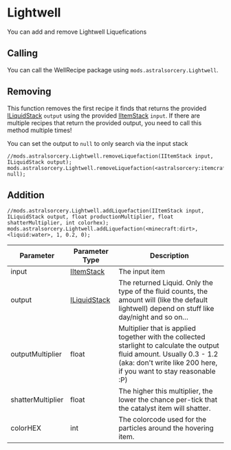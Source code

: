 # Lightwell

You can add and remove Lightwell Liquefications


## Calling
You can call the WellRecipe package using `mods.astralsorcery.Lightwell`.  

## Removing
This function removes the first recipe it finds that returns the provided [ILiquidStack](/Vanilla/Liquids/ILiquidStack/) `output` using the provided [IItemStack](/Vanilla/Items/IItemStack/) `input`.
If there are multiple recipes that return the provided output, you need to call this method multiple times!

You can set the output to `null` to only search via the input stack 

```zenscript
//mods.astralsorcery.Lightwell.removeLiquefaction(IItemStack input, ILiquidStack output);
mods.astralsorcery.Lightwell.removeLiquefaction(<astralsorcery:itemcraftingcomponent:0>, null);
```

## Addition
```zenscript
//mods.astralsorcery.Lightwell.addLiquefaction(IItemStack input, ILiquidStack output, float productionMultiplier, float shatterMultiplier, int colorhex);
mods.astralsorcery.Lightwell.addLiquefaction(<minecraft:dirt>, <liquid:water>, 1, 0.2, 0);
```

| Parameter         | Parameter Type                                | Description                                                                                                                                                                                  |
|-------------------|-----------------------------------------------|----------------------------------------------------------------------------------------------------------------------------------------------------------------------------------------------|
| input             | [IItemStack](/Vanilla/Items/IItemStack/)       | The input item                                                                                                                                                                               |
| output            | [ILiquidStack](/Vanilla/Liquids/ILiquidStack/) | The returned Liquid. Only the type of the fluid counts, the amount will (like the default lightwell) depend on stuff like day/night and so on…                                               |
| outputMultiplier  | float                                         | Multiplier that is applied together with the collected starlight to calculate the output fluid amount. Usually 0.3 - 1.2 (aka: don't write like 200 here, if you want to stay reasonable :P) |
| shatterMultiplier | float                                         | The higher this multiplier, the lower the chance per-tick that the catalyst item will shatter.                                                                                               |
| colorHEX          | int                                           | The colorcode used for the particles around the hovering item.                                                                                                                               |